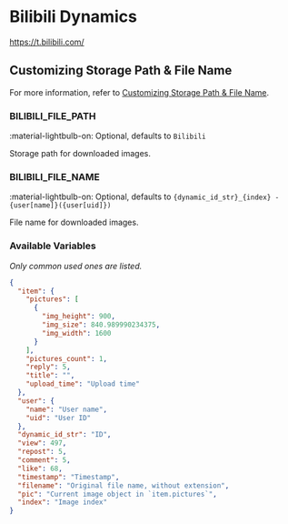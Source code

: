 # Bilibili Dynamics

<https://t.bilibili.com/>

## Customizing Storage Path & File Name

For more information, refer to [Customizing Storage Path & File Name](../#customizing-storage-path--file-name).

### BILIBILI_FILE_PATH

:material-lightbulb-on: Optional, defaults to `Bilibili`

Storage path for downloaded images.

### BILIBILI_FILE_NAME

:material-lightbulb-on: Optional, defaults to `{dynamic_id_str}_{index} - {user[name]}({user[uid]})`

File name for downloaded images.

### Available Variables

_Only common used ones are listed._

```json
{
  "item": {
    "pictures": [
      {
        "img_height": 900,
        "img_size": 840.989990234375,
        "img_width": 1600
      }
    ],
    "pictures_count": 1,
    "reply": 5,
    "title": "",
    "upload_time": "Upload time"
  },
  "user": {
    "name": "User name",
    "uid": "User ID"
  },
  "dynamic_id_str": "ID",
  "view": 497,
  "repost": 5,
  "comment": 5,
  "like": 68,
  "timestamp": "Timestamp",
  "filename": "Original file name, without extension",
  "pic": "Current image object in `item.pictures`",
  "index": "Image index"
}
```
